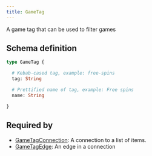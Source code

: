 ```yaml
---
title: GameTag
---
```


A game tag that can be used to filter games

## Schema definition
```graphql
type GameTag {

  # Kebab-cased tag, example: free-spins
  tag: String 

  # Prettified name of tag, example: Free spins
  name: String 

}
```

## Required by
* [GameTagConnection](graphql/schema/gametagconnection.md): A connection to a list of items.
* [GameTagEdge](graphql/schema/gametagedge.md): An edge in a connection

